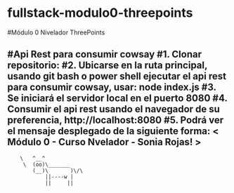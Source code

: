 # fullstack-modulo0-threepoints
#Módulo 0 Nivelador ThreePoints

#Api Rest para consumir cowsay
#1. Clonar repositorio: 
#2. Ubicarse en la ruta principal, usando git bash o power shell ejecutar el api rest para consumir cowsay, usar: node index.js
#3. Se iniciará el servidor local en el puerto 8080
#4. Consumir el api rest usando el navegador de su preferencia, http://localhost:8080
#5. Podrá ver el mensaje desplegado de la siguiente forma:
< Módulo 0 - Curso Nvelador - Sonia Rojas! >
 ------------------------------------------
        \   ^__^
         \  (oo)\_______
            (__)\       )\/\
                ||----w |
                ||     ||
